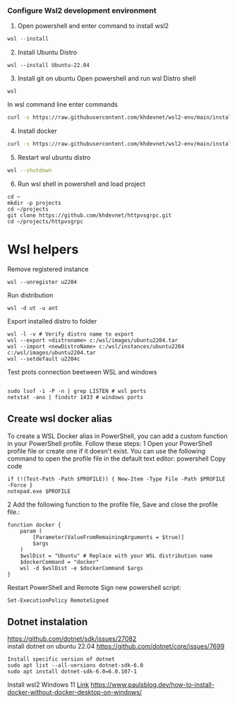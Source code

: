 ### Configure Wsl2 development environment
1. Open powershell and enter command to install wsl2
```powershell
wsl --install
```
2. Install Ubuntu Distro
```
wsl --install Ubuntu-22.04
```
3. Install git on ubuntu
Open powershell and run wsl Distro shell
```
wsl
```
In wsl command line enter commands
```sh
curl -s https://raw.githubusercontent.com/khdevnet/wsl2-env/main/install-git.sh | sh /dev/stdin
```
4. Install docker 
```sh
curl -s https://raw.githubusercontent.com/khdevnet/wsl2-env/main/install-docker.sh | sh
```
5. Restart wsl ubuntu distro
```sh
wsl --shutdown
```

6. Run wsl shell in powershell and load project
```
cd ~
mkdir -p projects
cd ~/projects
git clone https://github.com/khdevnet/httpvsgrpc.git
cd ~/projects/httpvsgrpc
```


# Wsl helpers
Remove registered instance
```
wsl --unregister u2204
```

Run distribution
```
wsl -d ut -u ant
```

Export installed distro to folder
```
wsl -l -v # Verify distro name to export
wsl --export <distroname> c:/wsl/images/ubuntu2204.tar
wsl --import <newDistroName> c:/wsl/instances/ubuntu2204 c:/wsl/images/ubuntu2204.tar
wsl --setdefault u2204c
```

Test prots connection beetween WSL and windows
```

sudo lsof -i -P -n | grep LISTEN # wsl ports
netstat -ano | findstr 1433 # windows ports
```

## Create wsl docker alias
To create a WSL Docker alias in PowerShell, you can add a custom function in your PowerShell profile. Follow these steps:
1 Open your PowerShell profile file or create one if it doesn't exist. You can use the following command to open the profile file in the default text editor:
powershell
Copy code
```
if (!(Test-Path -Path $PROFILE)) { New-Item -Type File -Path $PROFILE -Force }
notepad.exe $PROFILE
```
2 Add the following function to the profile file, Save and close the profile file.:

```
function docker {
    param (
        [Parameter(ValueFromRemainingArguments = $true)]
        $args
    )
    $wslDist = "Ubuntu" # Replace with your WSL distribution name
    $dockerCommand = "docker"
    wsl -d $wslDist -e $dockerCommand $args
}
```


Restart PowerShell and Remote Sign new powershell script:
```
Set-ExecutionPolicy RemoteSigned
```

## Dotnet instalation
https://github.com/dotnet/sdk/issues/27082      
install dotnet on ubuntu 22.04 https://github.com/dotnet/core/issues/7699
```
Install specific version of dotnet
sudo apt list --all-versions dotnet-sdk-6.0
sudo apt install dotnet-sdk-6.0=6.0.107-1
```



Install wsl2 Windows 11 [Link](https://learn.microsoft.com/en-us/windows/wsl/install) 
https://www.paulsblog.dev/how-to-install-docker-without-docker-desktop-on-windows/
